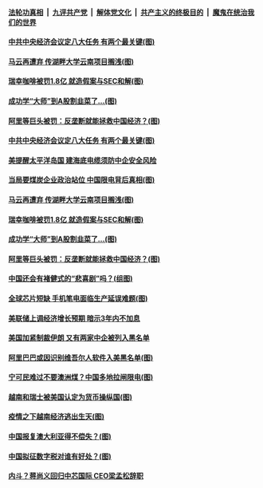 ####  [法轮功真相](../../../../basic/blob/master/README.md?t=12191131) &nbsp;|&nbsp; [九评共产党](../../../../9ping.md/blob/master/README.md?t=12191131) &nbsp;|&nbsp; [解体党文化](../../../../jtdwh.md/blob/master/README.md?t=12191131)  &nbsp;|&nbsp; [共产主义的终极目的](../../../../gczydzjmd.md/blob/master/README.md?t=12191131) &nbsp;|&nbsp; [魔鬼在统治我们的世界](../../../../mgztzwmdsj.md/blob/master/README.md?t=12191131) 


#### [中共中央经济会议定八大任务 有两个最关键(图)](../pages/p5/956292.md?t=12191131) 

#### [马云再遭弃 传湖畔大学云南项目搁浅(图)](../pages/p5/956268.md?t=12191131) 

#### [瑞幸咖啡被罚1.8亿 就造假案与SEC和解(图)](../pages/p5/956277.md?t=12191131) 

#### [成功学“大师”到A股割韭菜了…(图)](../pages/p5/956146.md?t=12191131) 

#### [阿里等巨头被罚：反垄断就能拯救中国经济？(图)](../pages/p5/956155.md?t=12191131) 


#### [中共中央经济会议定八大任务 有两个最关键(图)](../pages/p5/956292.md?t=12191131) 

#### [美提醒太平洋岛国 建海底电缆须防中企安全风险](../pages/p5/956284.md?t=12191131) 

#### [当局要煤炭企业政治站位 中国限电背后真相(图)](../pages/p5/956279.md?t=12191131) 

#### [马云再遭弃 传湖畔大学云南项目搁浅(图)](../pages/p5/956268.md?t=12191131) 

#### [瑞幸咖啡被罚1.8亿 就造假案与SEC和解(图)](../pages/p5/956277.md?t=12191131) 

#### [成功学“大师”到A股割韭菜了…(图)](../pages/p5/956146.md?t=12191131) 

#### [阿里等巨头被罚：反垄断就能拯救中国经济？(图)](../pages/p5/956155.md?t=12191131) 

#### [中国还会有褚健式的“悲喜剧”吗？(组图)](../pages/p5/956152.md?t=12191131) 

#### [全球芯片短缺 手机笔电面临生产延误难题(图)](../pages/p5/956184.md?t=12191131) 

#### [美联储上调经济增长预期 暗示3年内不加息](../pages/p5/956162.md?t=12191131) 

#### [美国加紧制裁伊朗 又有两家中企被列入黑名单](../pages/p5/956160.md?t=12191131) 

#### [阿里巴巴或因识别维吾尔人软件入美黑名单(图)](../pages/p5/956154.md?t=12191131) 

#### [宁可民难过不要澳洲煤？中国多地拉闸限电(图)](../pages/p5/956127.md?t=12191131) 

#### [越南和瑞士被美国认定为货币操纵国(图)](../pages/p5/956079.md?t=12191131) 

#### [疫情之下越南经济逃出生天(图)](../pages/p5/956071.md?t=12191131) 

#### [中国报复澳大利亚得不偿失？(图)](../pages/p5/956067.md?t=12191131) 

#### [中国拟征数字税对谁有好处？(图)](../pages/p5/956066.md?t=12191131) 


#### [内斗？蒋尚义回归中芯国际 CEO梁孟松辞职](../pages/p5/956031.md?t=12191131) 

